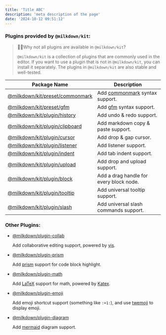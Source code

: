 ```yaml
---
title: 'Title ABC'
description: 'meta description of the page'
date: '2024-10-12 09:51:12'
---
```


### Plugins provided by `@milkdown/kit`:

> 🙋‍♀️Why not all plugins are available in `@milkdown/kit`?
>
> `@milkdown/kit` is a collection of plugins that are commonly used in the editor.
> If you want to use a plugin that is not in `@milkdown/kit`, you can install it separately.
> The plugins in `@milkdown/kit` are also stable and well-tested.

| Package Name                        | Description                             |
| ----------------------------------- | --------------------------------------- |
| [@milkdown/kit/preset/commonmark]() | Add [commonmark]() syntax support.      |
| [@milkdown/kit/preset/gfm]()        | Add [gfm]() syntax support.             |
| [@milkdown/kit/plugin/history]()    | Add undo & redo support.                |
| [@milkdown/kit/plugin/clipboard]()  | Add markdown copy & paste support.      |
| [@milkdown/kit/plugin/cursor]()     | Add drop & gap cursor.                  |
| [@milkdown/kit/plugin/listener]()   | Add listener support.                   |
| [@milkdown/kit/plugin/indent]()     | Add tab indent support.                 |
| [@milkdown/kit/plugin/upload]()     | Add drop and upload support.            |
| [@milkdown/kit/plugin/block]()      | Add a drag handle for every block node. |
| [@milkdown/kit/plugin/tooltip]()    | Add universal tooltip support.          |
| [@milkdown/kit/plugin/slash]()      | Add universal slash commands support.   |

### Other Plugins:

- [@milkdown/plugin-collab]()

  Add collaborative editing support, powered by [yjs](https://docs.yjs.dev/).

- [@milkdown/plugin-prism]()

  Add [prism](https://prismjs.com/) support for code block highlight.

- [@milkdown/plugin-math]()

  Add [LaTeX](https://en.wikipedia.org/wiki/LaTeX) support for math, powered by [Katex](https://katex.org/).

- [@milkdown/plugin-emoji]()

  Add emoji shortcut support (something like `:+1:`), and use [twemoji](https://twemoji.twitter.com/) to display emoji.

- [@milkdown/plugin-diagram]()

  Add [mermaid](https://mermaid-js.github.io/mermaid/#/) diagram support.

